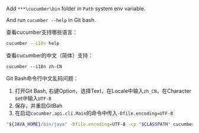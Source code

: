 

Add `***\cucumber\bin` folder in `Path` system env variable.

And run `cucumber --help` in Git bash.

查看cucumber支持哪些语言：

```bash
cucumber --i18n help
```

查看cucumber的中文（简体）支持：

```
cucumber --i18n zh-CN
```

Git Bash命令行中文乱码问题：

1. 打开Git Bash, 右键Option，选择Text，在Locale中输入`zh_CN`，在Character set中输入`UTF-8`
2. 保存，并重启GitBah
3. 在启动`cucumber.api.cli.Main`的命令中传入`-Dfile.encoding=UTF-8`
```bash
"${JAVA_HOME}/bin/java" -Dfile.encoding=UTF-8 -cp "$CLASSPATH" cucumber.api.cli.Main "$@"
```

